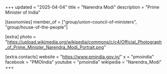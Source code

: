 +++
updated = "2025-04-04"
title = "Narendra Modi"
description = "Prime Minister of India"

[taxonomies]
member_of = ["group/union-council-of-ministers", "group/house-of-the-people"]

[extra]
photo = "https://upload.wikimedia.org/wikipedia/commons/c/c4/Official_Photograph_of_Prime_Minister_Narendra_Modi_Portrait.png"

[extra.contacts]
website = "https://www.pmindia.gov.in/"
x = "pmoindia"
facebook = "PMOIndia"
youtube = "pmoindia"
wikipedia = "Narendra_Modi"
+++
